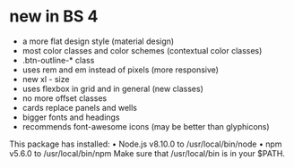 # new in BS 4

* a more flat design style (material design)
* most color classes and color schemes (contextual color classes)
* .btn-outline-* class
* uses rem and em instead of pixels (more responsive)
* new xl - size
* uses flexbox in grid and in general (new classes)
* no more offset classes
* cards replace panels and wells
* bigger fonts and headings
* recommends font-awesome icons (may be better than glyphicons)





This package has installed:
	•	Node.js v8.10.0 to /usr/local/bin/node
	•	npm v5.6.0 to /usr/local/bin/npm
Make sure that /usr/local/bin is in your $PATH.

